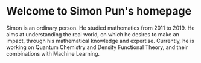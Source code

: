 # Welcome to Simon Pun's homepage

Simon is an ordinary person. He studied mathematics from 2011 to 2019. He aims at understanding the real world, on which he desires to make an impact, through his mathematical knowledge and expertise. Currently, he is working on Quantum Chemistry and Density Functional Theory, and their combinations with Machine Learning. 
